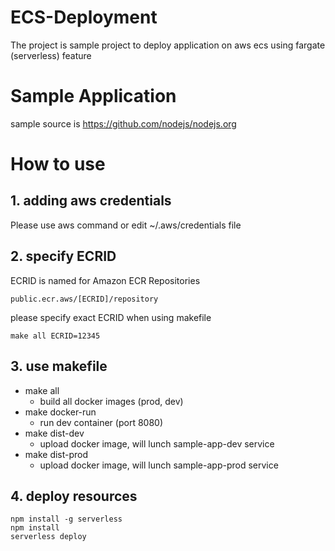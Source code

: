 # ECS-Deployment

The project is sample project to deploy application on aws ecs using fargate (serverless) feature

# Sample Application

sample source is https://github.com/nodejs/nodejs.org

# How to use
## 1. adding aws credentials 

Please use aws command or edit ~/.aws/credentials file

## 2. specify ECRID

ECRID is named for Amazon ECR Repositories
```
public.ecr.aws/[ECRID]/repository
```
please specify exact ECRID when using makefile
```
make all ECRID=12345
```

## 3. use makefile

- make all
  - build all docker images (prod, dev)
- make docker-run
  - run dev container (port 8080)
- make dist-dev
  - upload docker image, will lunch sample-app-dev service
- make dist-prod
  - upload docker image, will lunch sample-app-prod service

## 4. deploy resources

```
npm install -g serverless
npm install
serverless deploy
```
